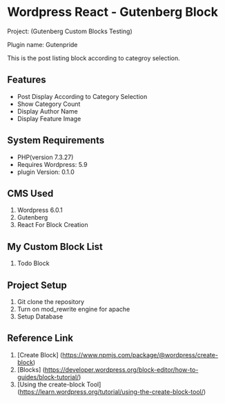 # Wordpress React - Gutenberg Block
Project: (Gutenberg Custom Blocks Testing)

Plugin name: Gutenpride

This is the post listing block according to categroy selection.
## Features
* Post Display According to Category Selection
* Show Category Count
* Display Author Name
* Display Feature Image


## System Requirements
* PHP(version 7.3.27)
* Requires Wordpress: 5.9
* plugin Version:  0.1.0

## CMS Used
1. Wordpress 6.0.1
2. Gutenberg
3. React For Block Creation

## My Custom Block List
1. Todo Block

## Project Setup
1. Git clone the repository
2. Turn on mod_rewrite engine for apache
3. Setup Database

## Reference Link
1. [Create Block] (https://www.npmjs.com/package/@wordpress/create-block)
2. [Blocks] (https://developer.wordpress.org/block-editor/how-to-guides/block-tutorial/)
2. [Using the create-block Tool] (https://learn.wordpress.org/tutorial/using-the-create-block-tool/)